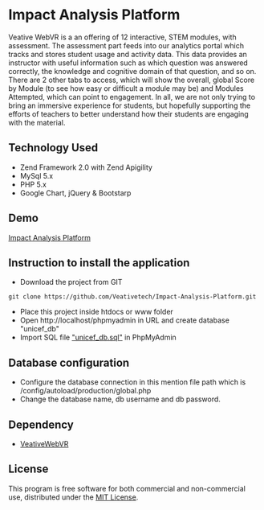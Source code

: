 # Impact Analysis Platform
Veative WebVR is a an offering of 12 interactive, STEM modules, with assessment. The assessment part feeds into our analytics portal which tracks and stores student usage and activity data. This data provides an instructor with useful information such as which question was answered correctly, the knowledge and cognitive domain of that question, and so on. There are 2 other tabs to access, which will show the overall, global Score by Module (to see how easy or difficult a module may be) and Modules Attempted, which can point to engagement. In all, we are not only trying to bring an immersive experience for students, but hopefully supporting the efforts of teachers to better understand how their students are engaging with the material.

## Technology Used

- Zend Framework 2.0 with Zend Apigility
- MySql 5.x
- PHP 5.x
- Google Chart, jQuery & Bootstarp

## Demo

[Impact Analysis Platform](http://ec2-52-5-117-32.compute-1.amazonaws.com/unicef/public/report)

## Instruction to install the application

- Download the project from GIT
```
git clone https://github.com/Veativetech/Impact-Analysis-Platform.git
```
- Place this project inside htdocs or www folder
- Open http://localhost/phpmyadmin in URL and create database "unicef_db"
- Import SQL file ["unicef_db.sql"](https://github.com/Veativetech/Impact-Analysis-Platform/blob/master/unicef_db.sql) in PhpMyAdmin

## Database configuration

- Configure the database connection in this mention file path which is /config/autoload/production/global.php
- Change the database name, db username and db password.


## Dependency

- [VeativeWebVR](https://github.com/Veativetech/VeativeWebVR/)

## License

This program is free software for both commercial and non-commercial use, distributed under the [MIT License](https://github.com/Veativetech/Impact-Analysis-Platform/blob/master/LICENSE.txt).
